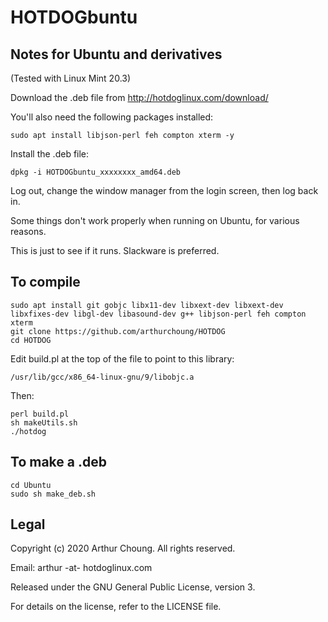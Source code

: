 # HOTDOGbuntu

## Notes for Ubuntu and derivatives

(Tested with Linux Mint 20.3)

Download the .deb file from http://hotdoglinux.com/download/

You'll also need the following packages installed:

```
sudo apt install libjson-perl feh compton xterm -y
```

Install the .deb file:

```
dpkg -i HOTDOGbuntu_xxxxxxxx_amd64.deb
```

Log out, change the window manager from the login screen, then log back in.

Some things don't work properly when running on Ubuntu, for various reasons.

This is just to see if it runs. Slackware is preferred.

## To compile

```
sudo apt install git gobjc libx11-dev libxext-dev libxext-dev libxfixes-dev libgl-dev libasound-dev g++ libjson-perl feh compton xterm 
git clone https://github.com/arthurchoung/HOTDOG
cd HOTDOG
```

Edit build.pl at the top of the file to point to this library:

```
/usr/lib/gcc/x86_64-linux-gnu/9/libobjc.a
```

Then:

```
perl build.pl
sh makeUtils.sh
./hotdog
```

## To make a .deb

```
cd Ubuntu
sudo sh make_deb.sh
```

## Legal

Copyright (c) 2020 Arthur Choung. All rights reserved.

Email: arthur -at- hotdoglinux.com

Released under the GNU General Public License, version 3.

For details on the license, refer to the LICENSE file.

